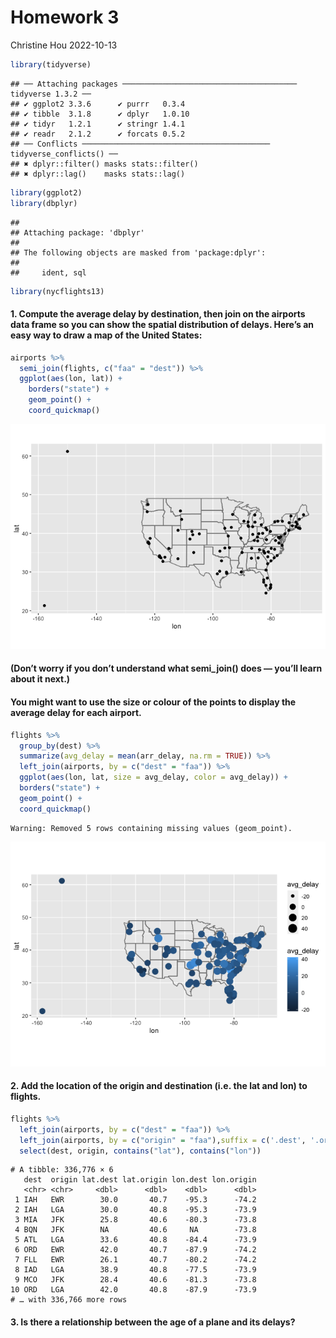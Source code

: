 Homework 3
================
Christine Hou
2022-10-13

``` r
library(tidyverse)
```

    ## ── Attaching packages ─────────────────────────────────────── tidyverse 1.3.2 ──
    ## ✔ ggplot2 3.3.6      ✔ purrr   0.3.4 
    ## ✔ tibble  3.1.8      ✔ dplyr   1.0.10
    ## ✔ tidyr   1.2.1      ✔ stringr 1.4.1 
    ## ✔ readr   2.1.2      ✔ forcats 0.5.2 
    ## ── Conflicts ────────────────────────────────────────── tidyverse_conflicts() ──
    ## ✖ dplyr::filter() masks stats::filter()
    ## ✖ dplyr::lag()    masks stats::lag()

``` r
library(ggplot2)
library(dbplyr)
```

    ## 
    ## Attaching package: 'dbplyr'
    ## 
    ## The following objects are masked from 'package:dplyr':
    ## 
    ##     ident, sql

``` r
library(nycflights13)
```

#### 1. Compute the average delay by destination, then join on the airports data frame so you can show the spatial distribution of delays. Here’s an easy way to draw a map of the United States:

``` r
airports %>%
  semi_join(flights, c("faa" = "dest")) %>%
  ggplot(aes(lon, lat)) +
    borders("state") +
    geom_point() +
    coord_quickmap()
```

![](README_files/figure-gfm/unnamed-chunk-2-1.png)<!-- -->

#### (Don’t worry if you don’t understand what semi_join() does — you’ll learn about it next.)

#### You might want to use the size or colour of the points to display the average delay for each airport.

``` r
flights %>%
  group_by(dest) %>%
  summarize(avg_delay = mean(arr_delay, na.rm = TRUE)) %>%
  left_join(airports, by = c("dest" = "faa")) %>%
  ggplot(aes(lon, lat, size = avg_delay, color = avg_delay)) +
  borders("state") +
  geom_point() +
  coord_quickmap()
```

    Warning: Removed 5 rows containing missing values (geom_point).

![](README_files/figure-gfm/unnamed-chunk-3-1.png)<!-- -->

#### 2. Add the location of the origin and destination (i.e. the lat and lon) to flights.

``` r
flights %>%
  left_join(airports, by = c("dest" = "faa")) %>%
  left_join(airports, by = c("origin" = "faa"),suffix = c('.dest', '.origin')) %>%
  select(dest, origin, contains("lat"), contains("lon"))
```

    # A tibble: 336,776 × 6
       dest  origin lat.dest lat.origin lon.dest lon.origin
       <chr> <chr>     <dbl>      <dbl>    <dbl>      <dbl>
     1 IAH   EWR        30.0       40.7    -95.3      -74.2
     2 IAH   LGA        30.0       40.8    -95.3      -73.9
     3 MIA   JFK        25.8       40.6    -80.3      -73.8
     4 BQN   JFK        NA         40.6     NA        -73.8
     5 ATL   LGA        33.6       40.8    -84.4      -73.9
     6 ORD   EWR        42.0       40.7    -87.9      -74.2
     7 FLL   EWR        26.1       40.7    -80.2      -74.2
     8 IAD   LGA        38.9       40.8    -77.5      -73.9
     9 MCO   JFK        28.4       40.6    -81.3      -73.8
    10 ORD   LGA        42.0       40.8    -87.9      -73.9
    # … with 336,766 more rows

#### 3. Is there a relationship between the age of a plane and its delays?
